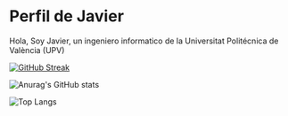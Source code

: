 
# Perfil de Javier

Hola, Soy Javier, un ingeniero informatico de la Universitat Politécnica de València (UPV)


[![GitHub Streak](https://github-readme-streak-stats.herokuapp.com?user=JaviMGG&theme=dark&locale=es&date_format=j%20M%5B%20Y%5D)](https://git.io/streak-stats)


![Anurag's GitHub stats](https://github-readme-stats.vercel.app/api?username=JaviMGG&show_icons=true&theme=dark)

![Top Langs](https://github-readme-stats.vercel.app/api/top-langs/?username=JaviMGG) 
